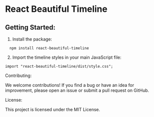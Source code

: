 # React Beautiful Timeline

## Getting Started:

1. Install the package:

```
  npm install react-beautiful-timeline
```

2. Import the timeline styles in your main JavaScript file:

```
import "react-beautiful-timeline/dist/style.css";

```

Contributing:

We welcome contributions! If you find a bug or have an idea for improvement, please open an issue or submit a pull request on GitHub.

License:

This project is licensed under the MIT License.
